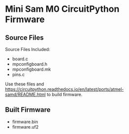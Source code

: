 # Mini Sam M0 CircuitPython Firmware

## Source Files
Source Files Included:
- board.c
- mpconfigboard.h
- mpconfigboard.mk
- pins.c

Use these files and https://circuitpython.readthedocs.io/en/latest/ports/atmel-samd/README.html to build firmware.

## Built Firmware
- firmware.bin
- firmware.uf2
